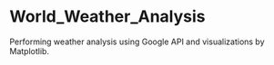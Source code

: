 # World_Weather_Analysis
Performing weather analysis using Google API and visualizations by Matplotlib.
